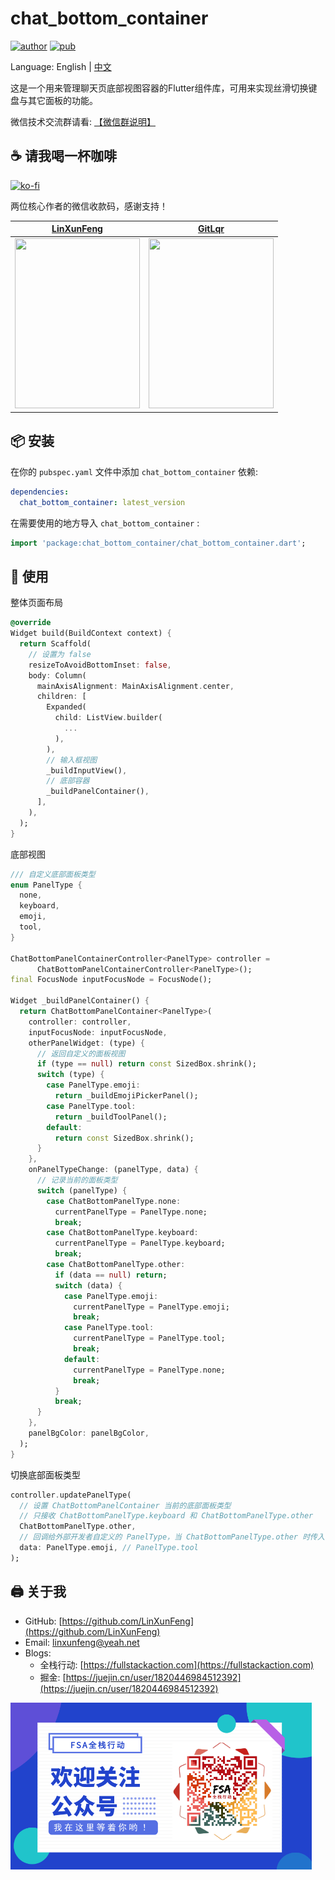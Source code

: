 # chat_bottom_container

[![author](https://img.shields.io/badge/author-LinXunFeng-blue.svg?style=flat-square&logo=Iconify)](https://github.com/LinXunFeng/) [![pub](https://img.shields.io/pub/v/chat_bottom_container?&style=flat-square&label=pub&logo=dart)](https://pub.dev/packages/chat_bottom_container)

Language: English | [中文](https://github.com/LinXunFeng/flutter_chat_packages/blob/main/packages/chat_bottom_container)

这是一个用来管理聊天页底部视图容器的Flutter组件库，可用来实现丝滑切换键盘与其它面板的功能。

微信技术交流群请看: [【微信群说明】](https://mp.weixin.qq.com/s/JBbMstn0qW6M71hh-BRKzw)

## ☕ 请我喝一杯咖啡

[![ko-fi](https://ko-fi.com/img/githubbutton_sm.svg)](https://ko-fi.com/T6T4JKVRP)

两位核心作者的微信收款码，感谢支持！

|[LinXunFeng](https://github.com/LinXunFeng)|[GitLqr](https://github.com/GitLqr)|
|-|-|
|<img height="272" width="200" src="https://cdn.jsdelivr.net/gh/FullStackAction/PicBed@resource20220417121922/image/202303181116760.jpeg"/>|<img height="272" width="200" src="https://cdn.jsdelivr.net/gh/FullStackAction/PicBed@resource20230813121546/image/202406172130257.jpg"/>|


## 📦 安装

在你的 `pubspec.yaml` 文件中添加 `chat_bottom_container` 依赖:

```yaml
dependencies:
  chat_bottom_container: latest_version
```

在需要使用的地方导入 `chat_bottom_container` :

```dart
import 'package:chat_bottom_container/chat_bottom_container.dart';
```

## 🚀 使用

整体页面布局

```dart
@override
Widget build(BuildContext context) {
  return Scaffold(
    // 设置为 false
    resizeToAvoidBottomInset: false,
    body: Column(
      mainAxisAlignment: MainAxisAlignment.center,
      children: [
        Expanded(
          child: ListView.builder(
            ...
          ),
        ),
        // 输入框视图
        _buildInputView(),
        // 底部容器
        _buildPanelContainer(),
      ],
    ),
  );
}
```

底部视图

```dart
/// 自定义底部面板类型
enum PanelType {
  none,
  keyboard,
  emoji,
  tool,
}

ChatBottomPanelContainerController<PanelType> controller =
      ChatBottomPanelContainerController<PanelType>();
final FocusNode inputFocusNode = FocusNode();

Widget _buildPanelContainer() {
  return ChatBottomPanelContainer<PanelType>(
    controller: controller,
    inputFocusNode: inputFocusNode,
    otherPanelWidget: (type) {
      // 返回自定义的面板视图
      if (type == null) return const SizedBox.shrink();
      switch (type) {
        case PanelType.emoji:
          return _buildEmojiPickerPanel();
        case PanelType.tool:
          return _buildToolPanel();
        default:
          return const SizedBox.shrink();
      }
    },
    onPanelTypeChange: (panelType, data) {
      // 记录当前的面板类型
      switch (panelType) {
        case ChatBottomPanelType.none:
          currentPanelType = PanelType.none;
          break;
        case ChatBottomPanelType.keyboard:
          currentPanelType = PanelType.keyboard;
          break;
        case ChatBottomPanelType.other:
          if (data == null) return;
          switch (data) {
            case PanelType.emoji:
              currentPanelType = PanelType.emoji;
              break;
            case PanelType.tool:
              currentPanelType = PanelType.tool;
              break;
            default:
              currentPanelType = PanelType.none;
              break;
          }
          break;
      }
    },
    panelBgColor: panelBgColor,
  );
}
```

切换底部面板类型

```dart
controller.updatePanelType(
  // 设置 ChatBottomPanelContainer 当前的底部面板类型
  // 只接收 ChatBottomPanelType.keyboard 和 ChatBottomPanelType.other
  ChatBottomPanelType.other,
  // 回调给外部开发者自定义的 PanelType，当 ChatBottomPanelType.other 时传入
  data: PanelType.emoji, // PanelType.tool
);
```

## 🖨 关于我

- GitHub: [https://github.com/LinXunFeng](https://github.com/LinXunFeng)
- Email: [linxunfeng@yeah.net](mailto:linxunfeng@yeah.net)
- Blogs: 
  - 全栈行动: [https://fullstackaction.com](https://fullstackaction.com)
  - 掘金: [https://juejin.cn/user/1820446984512392](https://juejin.cn/user/1820446984512392) 

<img height="267.5" width="481.5" src="https://github.com/LinXunFeng/LinXunFeng/raw/master/static/img/FSAQR.png"/>
